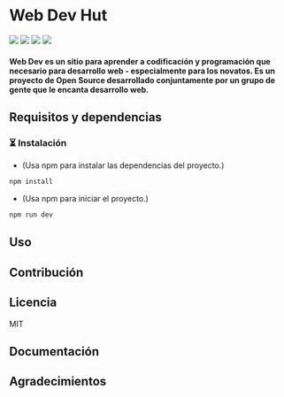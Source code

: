 # Web Dev Hut
![](https://img.shields.io/github/stars/adanj27/Web-Dev.svg) ![](https://img.shields.io/badge/Maintained%3F-yes-green.svg) ![](https://img.shields.io/github/issues/adanj27/Web-Dev.svg) ![](https://img.shields.io/github/license/adanj27/Web-Dev.svg) 


#### Web Dev es un sitio para aprender a codificación y programación que necesario para desarrollo web - especialmente para los novatos. Es un proyecto de Open Source desarrollado conjuntamente por un grupo de gente que le encanta desarrollo web. 


## Requisitos y dependencias

### ⏳ Instalación
- (Usa npm para instalar las dependencias del proyecto.)

```bash
npm install
```

- (Usa npm para iniciar el proyecto.)

```bash
npm run dev
```

## Uso

## Contribución

## Licencia
MIT
## Documentación

## Agradecimientos


